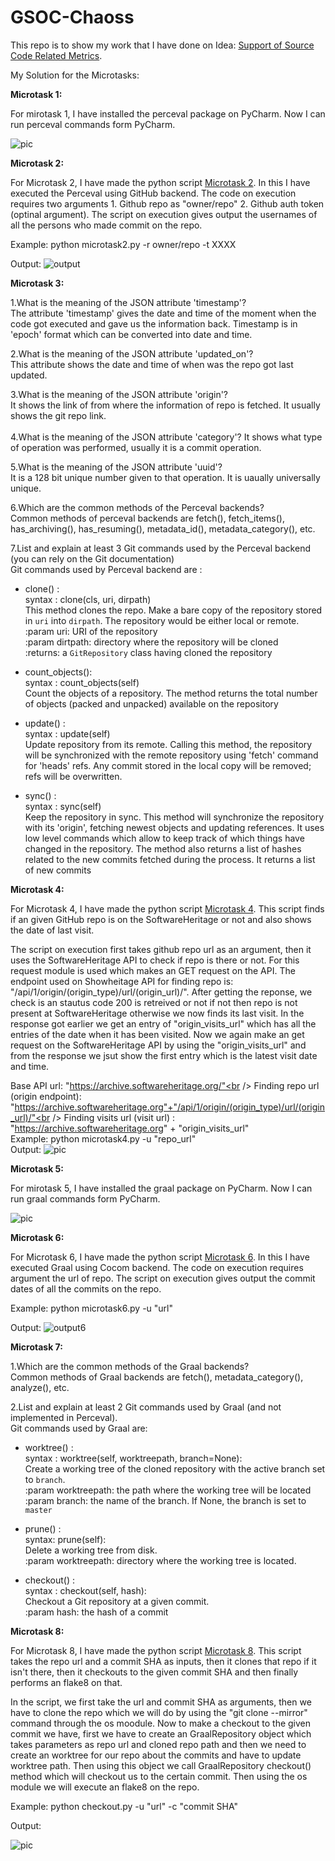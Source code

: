 # GSOC-Chaoss
This repo is to show my work that I have done on Idea: [Support of Source Code Related Metrics](https://github.com/chaoss/grimoirelab/issues/182).   

My Solution for the Microtasks:

**Microtask 1:**

For mirotask 1, I have installed the perceval package on PyCharm. Now I can run perceval commands form PyCharm.

![pic](Microtask1.png)

**Microtask 2:**

For Microtask 2, I have made the python script [Microtask 2](Microtask2.py). In this I have executed the Perceval using GitHub backend. 
The code on execution requires two arguments 1. Github repo as "owner/repo" 2. Github auth token (optinal argument).
The script on execution gives output the usernames of all the persons who made commit on the repo.

Example: python microtask2.py -r owner/repo -t XXXX

Output: 
![output](Output2.png)


**Microtask 3:**<br />


1.What is the meaning of the JSON attribute 'timestamp'?<br />
  The attribute 'timestamp' gives the date and time of the moment when the code got executed and gave us the information back. Timestamp is in 'epoch' format which can be converted into date and time.<br />

2.What is the meaning of the JSON attribute 'updated_on'?<br />
  This attribute shows the date and time of when was the repo got last updated.<br />

3.What is the meaning of the JSON attribute 'origin'?<br />
  It shows the link of from where the information of repo is fetched. It usually shows the git repo link.<br />
<br />
4.What is the meaning of the JSON attribute 'category'?
  It shows what type of operation was performed, usually it is a commit operation.<br />

5.What is the meaning of the JSON attribute 'uuid'?<br />
  It is a 128 bit unique number given to that operation. It is uaually universally unique.<br />

6.Which are the common methods of the Perceval backends?<br />
  Common methods of perceval backends are fetch(), fetch_items(), has_archiving(), has_resuming(), metadata_id(), metadata_category(), etc.<br />

7.List and explain at least 3 Git commands used by the Perceval backend (you can rely on the Git documentation)<br />
  Git commands used by Perceval backend are :<br />
  * clone() :<br />
    syntax : clone(cls, uri, dirpath)<br />
    This method clones the repo. Make a bare copy of the repository stored in `uri` into `dirpath`.
    The repository would be either local or remote.<br />
        :param uri: URI of the repository<br />
        :param dirtpath: directory where the repository will be cloned<br />
        :returns: a `GitRepository` class having cloned the repository<br />

  * count_objects():<br />
    syntax : count_objects(self)<br />
    Count the objects of a repository.
    The method returns the total number of objects (packed and unpacked) available on the repository<br />

  * update() :<br />
    syntax : update(self)<br />
    Update repository from its remote. Calling this method, the repository will be synchronized with the remote repository using 'fetch' command for 'heads' refs. Any commit stored in the local copy will be removed; refs will be overwritten.<br />

  * sync() : <br />
    syntax : sync(self)<br />
    Keep the repository in sync. This method will synchronize the repository with its 'origin', fetching newest objects and updating references. It uses low level commands which allow to keep track of which things    have changed in the repository. The method also returns a list of hashes related to the new commits fetched during the process. It returns a list of new commits<br />

**Microtask 4:**<br />


For Microtask 4, I have made the python script [Microtask 4](Microtask4.py). This script finds if an given GitHub repo is on the SoftwareHeritage or not and also shows the date of last visit.

The script on execution first takes github repo url as an argument, then it uses the SoftwareHeritage API to check if repo is there or not. For this request module is used which makes an GET request on the API. The endpoint used on Showheitage API for finding repo is: "/api/1/origin/(origin_type)/url/(origin_url)/". After getting the reponse, we check is an stautus code 200 is retreived or not if not then repo is not present at SoftwareHeritage otherwise we now finds its last visit. In the response got earlier we get an entry of "origin_visits_url" which has all the entries of the date when it has been visited. Now we again make an get request on the SoftwareHeritage API by using the "origin_visits_url" and from the response we jsut show the first entry which is the latest visit date and time.

Base API url: "https://archive.softwareheritage.org/"<br />
Finding repo url (origin endpoint): "https://archive.softwareheritage.org"+"/api/1/origin/(origin_type)/url/(origin_url)/"<br />
Finding visits url (visit url) : "https://archive.softwareheritage.org" + "origin_visits_url"
<br />
Example: python microtask4.py -u "repo_url"
<br />
Output: 
![pic](Output4.png)


**Microtask 5:**<br />


For mirotask 5, I have installed the graal package on PyCharm. Now I can run graal commands form PyCharm.

![pic](Microtask5.png)

**Microtask 6:**<br />


For Microtask 6, I have made the python script [Microtask 6](Microtask6.py). In this I have executed Graal using Cocom backend. 
The code on execution requires argument the url of repo. The script on execution gives output the commit dates of all the commits on the repo.

Example: python microtask6.py -u "url"

Output: 
![output6](Output6.png)

**Microtask 7:**
<br />

1.Which are the common methods of the Graal backends?<br />
  Common methods of Graal backends are fetch(), metadata_category(), analyze(), etc.<br />

2.List and explain at least 2 Git commands used by Graal (and not implemented in Perceval).<br />
  Git commands used by Graal are: <br />
  * worktree() :<br />
    syntax : worktree(self, worktreepath, branch=None):<br />
    Create a working tree of the cloned repository with the active branch set to `branch`.<br />
        :param worktreepath: the path where the working tree will be located<br />
        :param branch: the name of the branch. If None, the branch is set to `master`<br />
    
  * prune() :<br />
    syntax: prune(self): <br />
    Delete a working tree from disk.<br />
    :param worktreepath: directory where the working tree is located.<br />

  * checkout() :<br />
    syntax : checkout(self, hash):<br />
    Checkout a Git repository at a given commit.<br />
    :param hash: the hash of a commit<br />
  
**Microtask 8:**


For Microtask 8, I have made the python script [Microtask 8](Microtask8.py). This script takes the repo url and a commit SHA as inputs, then it clones that repo if it isn't there, then it checkouts to the given commit SHA and then finally performs an flake8 on that.

In the script, we first take the url and commit SHA as arguments, then we have to clone the repo which we will do by using the "git clone --mirror" command through the os moodule. Now to make a checkout to the given commit we have, first we have to create an GraalRepository object which takes parameters as repo url and cloned repo path and then we need to create an worktree for our repo about the commits and have to update worktree path. Then using this object we call GraalRepository checkout() method  which will checkout us to the certain commit. Then using the os module we will execute an flake8 on the repo.

Example: python checkout.py -u "url" -c "commit SHA"

Output:

![pic](Output8.png)
